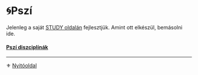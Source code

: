# 🌀Pszí

Jelenleg a saját [STUDY oldalán](https://github.com/kaktusztea/szilankrpg/wiki/STUDY.pszi) fejlesztjük. Amint ott elkészül, bemásolni ide.

#### [Pszí diszciplínák](081_pszi_diszciplinak.md)

---

⚜️ [Nyitóoldal](start.md#8-psz%C3%AD)
